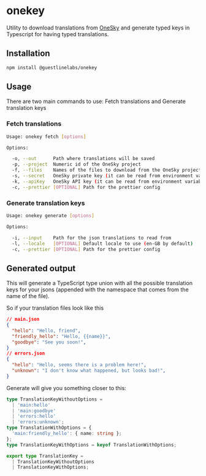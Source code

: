 # onekey

Utility to download translations from [OneSky](https://www.oneskyapp.com/) and generate typed keys in Typescript for having typed translations.

## Installation

```bash
npm install @guestlinelabs/onekey
```

## Usage

There are two main commands to use: Fetch translations and Generate translation keys

### Fetch translations

```bash
Usage: onekey fetch [options]

Options:

  -o, --out      Path where translations will be saved
  -p, --project  Numeric id of the OneSky project
  -f, --files    Names of the files to download from the OneSky project separated by commas
  -s, --secret   OneSky private key (it can be read from environment variable ONESKY_PRIVATE_KEY)
  -k, --apiKey   OneSky API key (it can be read from environment variable ONESKY_PUBLIC_KEY)
  -c, --prettier [OPTIONAL] Path for the prettier config
```

### Generate translation keys

```bash
Usage: onekey generate [options]

Options:

  -i, --input    Path for the json translations to read from
  -l, --locale   [OPTIONAL] Default locale to use (en-GB by default)
  -c, --prettier [OPTIONAL] Path for the prettier config
```

## Generated output

This will generate a TypeScript type union with all the possible translation keys for your jsons (appended with the namespace that comes from the name of the file).

So if your translation files look like this

```json
// main.json
{
  "hello": "Hello, friend",
  "friendly_hello": "Hello, {{name}}",
  "goodbye": "See you soon!",
}
// errors.json
{
  "hello": "Hello, seems there is a problem here!",
  "unknown": "I don't know what happened, but looks bad!",
}
```

Generate will give you something closer to this:

```typescript
type TranslationKeyWithoutOptions =
  | 'main:hello'
  | 'main:goodbye'
  | 'errors:hello'
  | 'errors:unknown';
type TranslationWithOptions = {
  'main:friendly_hello': { name: string };
};
type TranslationKeyWithOptions = keyof TranslationWithOptions;

export type TranslationKey =
  | TranslationKeyWithoutOptions
  | TranslationKeyWithOptions;
```
